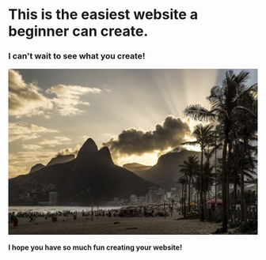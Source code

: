 # This is the easiest website a beginner can create.

### I can't wait to see what you create!

![Beach photo](beach.jpg)

**I hope you have so much fun creating your website!**
